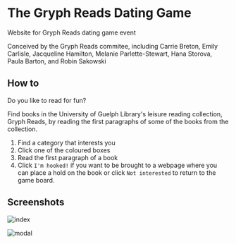 # The Gryph Reads Dating Game
Website for Gryph Reads dating game event

Conceived by the Gryph Reads commitee, including Carrie Breton, Emily Carlisle, Jacqueline Hamilton, Melanie Parlette-Stewart, Hana Storova, Paula Barton, and Robin Sakowski

## How to
Do you like to read for fun?

Find books in the University of Guelph Library's leisure reading collection, Gryph Reads, by reading the first paragraphs of some of the books from the collection.
1. Find a category that interests you
2. Click one of the coloured boxes
3. Read the first paragraph of a book
4. Click `I'm hooked!` if you want to be brought to a webpage where you can place a hold on the book or click `Not interested` to return to the game board.

## Screenshots
![index](/../master/images/index.png?raw=true)

![modal](/../master/images/modal.png?raw=true)
